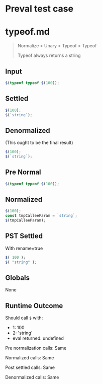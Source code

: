 # Preval test case

# typeof.md

> Normalize > Unary > Typeof > Typeof
>
> Typeof always returns a string

## Input

`````js filename=intro
$(typeof typeof $(100));
`````

## Settled


`````js filename=intro
$(100);
$(`string`);
`````

## Denormalized
(This ought to be the final result)

`````js filename=intro
$(100);
$(`string`);
`````

## Pre Normal


`````js filename=intro
$(typeof typeof $(100));
`````

## Normalized


`````js filename=intro
$(100);
const tmpCalleeParam = `string`;
$(tmpCalleeParam);
`````

## PST Settled
With rename=true

`````js filename=intro
$( 100 );
$( "string" );
`````

## Globals

None

## Runtime Outcome

Should call `$` with:
 - 1: 100
 - 2: 'string'
 - eval returned: undefined

Pre normalization calls: Same

Normalized calls: Same

Post settled calls: Same

Denormalized calls: Same
